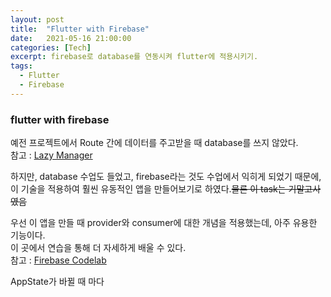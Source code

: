 ```yaml
---
layout: post
title:  "Flutter with Firebase"
date:   2021-05-16 21:00:00
categories: [Tech]
excerpt: firebase로 database를 연동시켜 flutter에 적용시키기.
tags:
  - Flutter
  - Firebase
---
```


### flutter with firebase

예전 프로젝트에서 Route 간에 데이터를 주고받을 때 database를 쓰지 않았다.  
참고 : [Lazy Manager](https://kdjun97.github.io/blog/Project_Liar/)  

하지만, database 수업도 들었고, firebase라는 것도 수업에서 익히게 되었기 때문에, 이 기술을 적용하여 훨씬 유동적인 앱을 만들어보기로 하였다.~~물론 이 task는 기말고사였음~~  

우선 이 앱을 만들 때 provider와 consumer에 대한 개념을 적용했는데, 아주 유용한 기능이다.  
이 곳에서 연습을 통해 더 자세하게 배울 수 있다.  
참고 : [Firebase Codelab](https://firebase.google.com/codelabs/firebase-get-to-know-flutter#0)  

AppState가 바뀔 때 마다 
